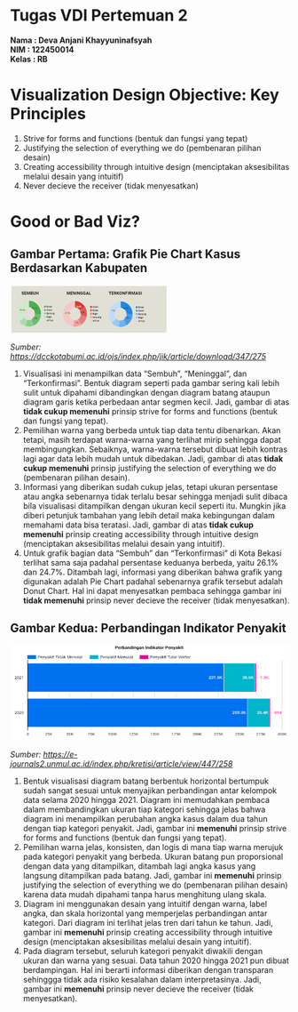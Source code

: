 # Tugas VDI Pertemuan 2
**Nama     : Deva Anjani Khayyuninafsyah**\
**NIM      : 122450014**\
**Kelas    : RB**

# **Visualization Design Objective: Key Principles**
1. Strive for forms and functions (bentuk dan fungsi yang tepat)
2. Justifying the selection of everything we do (pembenaran pilihan desain)
3. Creating accessibility through intuitive design (menciptakan aksesibilitas melalui desain yang intuitif)
4. Never decieve the receiver (tidak menyesatkan)

# **Good or Bad Viz?**
## **Gambar Pertama: Grafik Pie Chart Kasus Berdasarkan Kabupaten**
![alt text](image.png)

*Sumber: https://dcckotabumi.ac.id/ojs/index.php/jik/article/download/347/275*
1. Visualisasi ini menampilkan data “Sembuh”, “Meninggal”, dan “Terkonfirmasi”. Bentuk diagram seperti pada gambar sering kali lebih sulit untuk dipahami dibandingkan dengan diagram batang ataupun diagram garis ketika perbedaan antar segmen kecil. Jadi, gambar di atas **tidak cukup memenuhi** prinsip strive for forms and functions (bentuk dan fungsi yang tepat).
2. Pemilihan warna yang berbeda untuk tiap data tentu dibenarkan. Akan tetapi, masih terdapat warna-warna yang terlihat mirip sehingga dapat membingungkan. Sebaiknya, warna-warna tersebut dibuat lebih kontras lagi agar data lebih mudah untuk dibedakan. Jadi, gambar di atas **tidak cukup memenuhi** prinsip justifying the selection of everything we do (pembenaran pilihan desain).
3. Informasi yang diberikan sudah cukup jelas, tetapi ukuran persentase atau angka sebenarnya tidak terlalu besar sehingga menjadi sulit dibaca bila visualisasi ditampilkan dengan ukuran kecil seperti itu. Mungkin jika diberi petunjuk tambahan yang lebih detail maka kebingungan dalam memahami data bisa teratasi. Jadi, gambar di atas **tidak cukup memenuhi** prinsip creating accessibility through intuitive design (menciptakan aksesibilitas melalui desain yang intuitif).
4. Untuk grafik bagian data “Sembuh” dan “Terkonfirmasi” di Kota Bekasi terlihat sama saja padahal persentase keduanya berbeda, yaitu 26.1% dan 24.7%. Ditambah lagi, informasi yang diberikan bahwa grafik yang digunakan adalah Pie Chart padahal sebenarnya grafik tersebut adalah Donut Chart. Hal ini dapat menyesatkan pembaca sehingga gambar ini **tidak memenuhi** prinsip never decieve the receiver (tidak menyesatkan).

## **Gambar Kedua: Perbandingan Indikator Penyakit**
![alt text](image-1.png)

*Sumber: https://e-journals2.unmul.ac.id/index.php/kretisi/article/view/447/258*
1. Bentuk visualisasi diagram batang berbentuk horizontal bertumpuk sudah sangat sesuai untuk menyajikan perbandingan antar kelompok data selama 2020 hingga 2021. Diagram ini memudahkan pembaca dalam membandingkan ukuran tiap kategori sehingga jelas bahwa diagram ini menampilkan perubahan angka kasus dalam dua tahun dengan tiap kategori penyakit. Jadi, gambar ini **memenuhi** prinsip strive for forms and functions (bentuk dan fungsi yang tepat).
2. Pemilihan warna jelas, konsisten, dan logis di mana tiap warna merujuk pada kategori penyakit yang berbeda. Ukuran batang pun proporsional dengan data yang ditampilkan, ditambah lagi angka kasus yang langsung ditampilkan pada batang. Jadi, gambar ini **memenuhi** prinsip justifying the selection of everything we do (pembenaran pilihan desain) karena data mudah dipahami tanpa harus menghitung ulang skala.
3. Diagram ini menggunakan desain yang intuitif dengan warna, label angka, dan skala horizontal yang memperjelas perbandingan antar kategori. Dari diagram ini terlihat jelas tren dari tahun ke tahun. Jadi, gambar ini **memenuhi** prinsip creating accessibility through intuitive design (menciptakan aksesibilitas melalui desain yang intuitif).
4. Pada diagram tersebut, seluruh kategori penyakit diwakili dengan ukuran dan warna yang sesuai. Data tahun 2020 hingga 2021 pun dibuat berdampingan. Hal ini berarti informasi diberikan dengan transparan sehinggga tidak ada risiko kesalahan dalam interpretasinya. Jadi, gambar ini **memenuhi** prinsip never decieve the receiver (tidak menyesatkan).